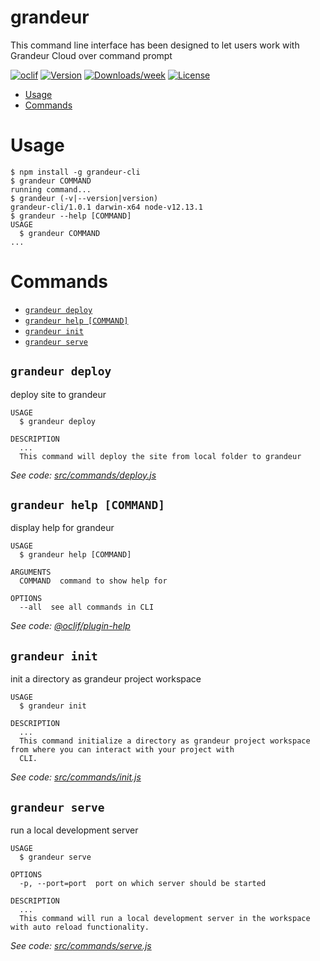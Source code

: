 grandeur
=============

This command line interface has been designed to let users work with Grandeur Cloud over command prompt

[![oclif](https://img.shields.io/badge/cli-oclif-brightgreen.svg)](https://oclif.io)
[![Version](https://img.shields.io/npm/v/grandeur-cli.svg)](https://npmjs.org/package/grandeur-cli)
[![Downloads/week](https://img.shields.io/npm/dw/grandeur-cli.svg)](https://npmjs.org/package/grandeur-cli)
[![License](https://img.shields.io/npm/l/grandeur-cli.svg)](https://github.com/grandeurtech/grandeur-cli/blob/master/package.json)

<!-- toc -->
* [Usage](#usage)
* [Commands](#commands)
<!-- tocstop -->
# Usage
<!-- usage -->
```sh-session
$ npm install -g grandeur-cli
$ grandeur COMMAND
running command...
$ grandeur (-v|--version|version)
grandeur-cli/1.0.1 darwin-x64 node-v12.13.1
$ grandeur --help [COMMAND]
USAGE
  $ grandeur COMMAND
...
```
<!-- usagestop -->
# Commands
<!-- commands -->
* [`grandeur deploy`](#grandeur-deploy)
* [`grandeur help [COMMAND]`](#grandeur-help-command)
* [`grandeur init`](#grandeur-init)
* [`grandeur serve`](#grandeur-serve)

## `grandeur deploy`

deploy site to grandeur

```
USAGE
  $ grandeur deploy

DESCRIPTION
  ...
  This command will deploy the site from local folder to grandeur
```

_See code: [src/commands/deploy.js](https://github.com/grandeurtech/cli/blob/v1.0.1/src/commands/deploy.js)_

## `grandeur help [COMMAND]`

display help for grandeur

```
USAGE
  $ grandeur help [COMMAND]

ARGUMENTS
  COMMAND  command to show help for

OPTIONS
  --all  see all commands in CLI
```

_See code: [@oclif/plugin-help](https://github.com/oclif/plugin-help/blob/v2.2.3/src/commands/help.ts)_

## `grandeur init`

init a directory as grandeur project workspace

```
USAGE
  $ grandeur init

DESCRIPTION
  ...
  This command initialize a directory as grandeur project workspace from where you can interact with your project with 
  CLI.
```

_See code: [src/commands/init.js](https://github.com/grandeurtech/cli/blob/v1.0.1/src/commands/init.js)_

## `grandeur serve`

run a local development server

```
USAGE
  $ grandeur serve

OPTIONS
  -p, --port=port  port on which server should be started

DESCRIPTION
  ...
  This command will run a local development server in the workspace with auto reload functionality.
```

_See code: [src/commands/serve.js](https://github.com/grandeurtech/cli/blob/v1.0.1/src/commands/serve.js)_
<!-- commandsstop -->
